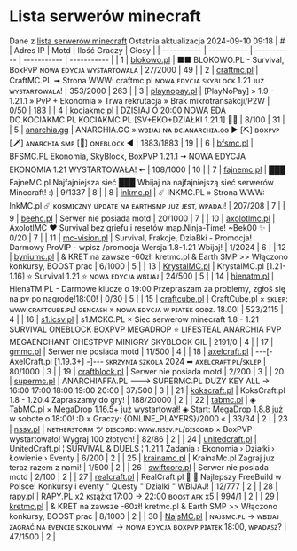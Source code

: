 
# Lista serwerów minecraft
Dane z [lista serwerów minecraft](https://mcserwery.pl/)
Ostatnia aktualizacja 2024-09-10 09:18
| # | Adres IP | Motd | Ilość Graczy | Głosy |
| ----------- | ----------- | ----------- | ----------- | ----------- |
| 1 | 	[blokowo.pl](https://mcserwery.pl/serwery/minecraft/98/) | ■■ BLOKOWO.PL - Survival, BoxPvP ɴᴏᴡᴀ ᴇᴅʏᴄᴊᴀ ᴡʏꜱᴛᴀʀᴛᴏᴡᴀʟᴀ | 27/2000 | 49 |
| 2 | 	[craftmc.pl](https://mcserwery.pl/serwery/minecraft/87/) | CraftMC.PL ➟ Strona WWW: craftmc.pl ɴᴏᴡᴀ ᴇᴅʏᴄᴊᴀ ꜱᴋʏʙʟᴏᴄᴋ 1.21 ᴊᴜż ᴡʏꜱᴛᴀʀᴛᴏᴡᴀʟᴀ! | 353/2000 | 263 |
| 3 | 	[playnopay.pl](https://mcserwery.pl/serwery/minecraft/257/) | [PlayNoPay] » 1.9 - 1.21.1 » PvP + Ekonomia » Trwa rekrutacja » Brak mikrotransakcji/P2W | 0/50 | 183 |
| 4 | 	[kociakmc.pl](https://mcserwery.pl/serwery/minecraft/213/) | DZISIAJ O 20:00 NOWA EDA DC.KOCIAKMC.PL KOCIAKMC.PL [SV+EKO+DZIAŁKI 1.21.1] 🚀😊 | 8/100 | 31 |
| 5 | 	[anarchia.gg](https://mcserwery.pl/serwery/minecraft/14/) | ANARCHIA.GG » ᴡʙɪᴊᴀᴊ ɴᴀ ᴅᴄ.ᴀɴᴀʀᴄʜɪᴀ.ɢɢ ► [⛏] ʙᴏхᴘᴠᴘ  [🗡] ᴀɴᴀʀᴄʜɪᴀ ѕᴍᴘ  [🎣] ᴏɴᴇʙʟᴏᴄᴋ ◄ | 1883/1883 | 19 |
| 6 | 	[bfsmc.pl](https://mcserwery.pl/serwery/minecraft/2/) | BFSMC.PL  Ekonomia, SkyBlock, BoxPVP  1.21.1 🠆 NOWA EDYCJA EKONOMIA 1.21 WYSTARTOWAŁA! 🠄 | 108/1000 | 10 |
| 7 | 	[fajnemc.pl](https://mcserwery.pl/serwery/minecraft/100/) | ███ FajneMC.pl  Najfajniejsza sieć ███ Wbijaj na najfajniejszą sieć serwerów Minecraft! :) | 9/1337 | 8 |
| 8 | 	[inkmc.pl](https://mcserwery.pl/serwery/minecraft/15/) | ☄ INKMC.PL » Strona WWW: InkMC.pl ☄ ᴋᴏsᴍɪᴄᴢɴʏ ᴜᴘᴅᴀᴛᴇ ɴᴀ ᴇᴀʀᴛʜsᴍᴘ ᴊᴜᴢ ᴊᴇsᴛ, ᴡᴘᴀᴅᴀᴊ! | 207/208 | 7 |
| 9 | 	[beehc.pl](https://mcserwery.pl/serwery/minecraft/227/) | Serwer nie posiada motd | 20/1000 | 7 |
| 10 | 	[axolotlmc.pl](https://mcserwery.pl/serwery/minecraft/251/) | AxolotlMC ❤ Survival bez griefu i resetów map.Ninja-Time! ~Bek00 ✨ | 0/20 | 7 |
| 11 | 	[mc-vision.pl](https://mcserwery.pl/serwery/minecraft/211/) | Survival, Frakcje, DziaBki - Promocja\! Darmowy ProVIP - wpisz /promocja Wersja 1.8-1.21 Wbijaj\! | 1/2024 | 6 |
| 12 | 	[byniumc.pl](https://mcserwery.pl/serwery/minecraft/157/) | & KRET na zawsze -60zł! kretmc.pl & Earth SMP >> Włączono konkursy, BOOST prac | 6/1000 | 5 |
| 13 | 	[KrystalMC.pl](https://mcserwery.pl/serwery/minecraft/202/) | KrystalMC.pl [1.21-1.16] ⭐ Survival 1.21 ⭐ ɴᴏᴡᴀ ᴇᴅʏᴄᴊᴀ ᴡʙɪᴊᴀᴊ | 24/500 | 5 |
| 14 | 	[hienatm.pl](https://mcserwery.pl/serwery/minecraft/764/) | HienaTM.PL - Darmowe klucze o 19:00 Przepraszam za problemy, zgłoś się na pv po nagrodę!18:00! | 0/30 | 5 |
| 15 | 	[craftcube.pl](https://mcserwery.pl/serwery/minecraft/196/) | CraftCube.pl × ꜱᴋʟᴇᴘ: ᴡᴡᴡ.ᴄʀᴀꜰᴛᴄᴜʙᴇ.ᴘʟ!  ɢᴇɴᴄᴀꜱʜ » ɴᴏᴡᴀ ᴇᴅʏᴄᴊᴀ ᴡ ᴘɪᴀᴛᴇᴋ ɢᴏᴅᴢ. 18.00! | 523/2115 | 4 |
| 16 | 	[s1.icsv.pl](https://mcserwery.pl/serwery/minecraft/286/) |  s1.MCKC.PL × Siec serwerow minecraft 1.8 - 1.21 SURVIVAL  ONEBLOCK  BOXPVP  MEGADROP  ⭐ LIFESTEAL  ANARCHIA  PVP  MEGAENCHANT  CHESTPVP  MINIGRY  SKYBLOCK  GIL | 2191/0 | 4 |
| 17 | 	[gmmc.pl](https://mcserwery.pl/serwery/minecraft/292/) | Serwer nie posiada motd | 11/500 | 4 |
| 18 | 	[axelcraft.pl](https://mcserwery.pl/serwery/minecraft/223/) | ---[- AxelCraft.pl [1.19.3+] -]--- ꜱᴋʀᴢʏɴɪᴀ ꜱᴢᴋᴏʟᴀ 2024 ➡ ᴀxᴇʟᴄʀᴀꜰᴛ.ᴘʟ/ꜱᴋʟᴇᴘ | 80/1000 | 3 |
| 19 | 	[craftblock.pl](https://mcserwery.pl/serwery/minecraft/280/) | Serwer nie posiada motd | 2/200 | 3 |
| 20 | 	[supermc.pl](https://mcserwery.pl/serwery/minecraft/771/) | ANARCHIAFFA.PL ---> SUPERMC.PL DUZY KEY ALL -> 16:00 17:00 18:00 19:00 20:00 | 37/500 | 3 |
| 21 | 	[kokscraft.pl](https://mcserwery.pl/serwery/minecraft/1/) | KoksCraft.pl  1.8 - 1.20.4 Zapraszamy do gry! | 188/20000 | 2 |
| 22 | 	[tabmc.pl](https://mcserwery.pl/serwery/minecraft/3/) | ◈ TabMC.pl × MegaDrop 1.16.5+ już wystartował!  ◈ Start: MegaDrop 1.8.8 już w sobote o 18:00! :D » Graczy: {ONLINE_PLAYERS}/2000 « | 33/34 | 2 |
| 23 | 	[nssv.pl](https://mcserwery.pl/serwery/minecraft/4/) | ɴᴇᴛʜᴇʀꜱᴛᴏʀᴍ ツ ᴅɪꜱᴄᴏʀᴅ: ᴡᴡᴡ.ɴꜱꜱᴠ.ᴘʟ/ᴅɪꜱᴄᴏʀᴅ × BoxPVP wystartowało! Wygraj 100 złotych! | 82/86 | 2 |
| 24 | 	[unitedcraft.pl](https://mcserwery.pl/serwery/minecraft/11/) | UnitedCraft.pl ¦ SURVIVAL & DUELS ¦ 1.21.1 Zadania › Ekonomia › Działki › Łowienie › Eventy | 6/200 | 2 |
| 25 | 	[krainamc.pl](https://mcserwery.pl/serwery/minecraft/39/) | KrainaMc.pl  Zagraj juz teraz razem z nami! | 1/500 | 2 |
| 26 | 	[swiftcore.pl](https://mcserwery.pl/serwery/minecraft/60/) | Serwer nie posiada motd | 2/100 | 2 |
| 27 | 	[realcraft.pl](https://mcserwery.pl/serwery/minecraft/63/) | RealCraft.pl   Najlepszy FreeBuild w Polsce! Konkursy i eventy " Questy " Dzialki " WBIJAJ! | 12/777 | 2 |
| 28 | 	[rapy.pl](https://mcserwery.pl/serwery/minecraft/160/) | RAPY.PL x2 ᴋꜱɪążᴋɪ 17:00 -> 22:00 ʙᴏᴏꜱᴛ ᴀꜰᴋ x5 | 994/1 | 2 |
| 29 | 	[kretmc.pl](https://mcserwery.pl/serwery/minecraft/182/) | & KRET na zawsze -60zł! kretmc.pl & Earth SMP >> Włączono konkursy, BOOST prac | 8/1000 | 2 |
| 30 | 	[NajsMC.pl](https://mcserwery.pl/serwery/minecraft/237/) | ɴᴀᴊsᴍᴄ.ᴘʟ → ᴡʙɪᴊᴀᴊ ᴢᴀɢʀᴀć ɴᴀ ᴇᴠᴇɴᴄɪᴇ sᴢᴋᴏʟɴʏᴍ! → ɴᴏᴡᴀ ᴇᴅʏᴄᴊᴀ ʙᴏxᴘᴠᴘ ᴘɪᴀᴛᴇᴋ 18:00, ᴡᴘᴀᴅᴀꜱᴢ? | 47/1500 | 2 |
